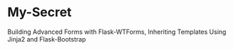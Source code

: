 # My-Secret
Building Advanced Forms with Flask-WTForms, Inheriting Templates Using Jinja2 and Flask-Bootstrap
